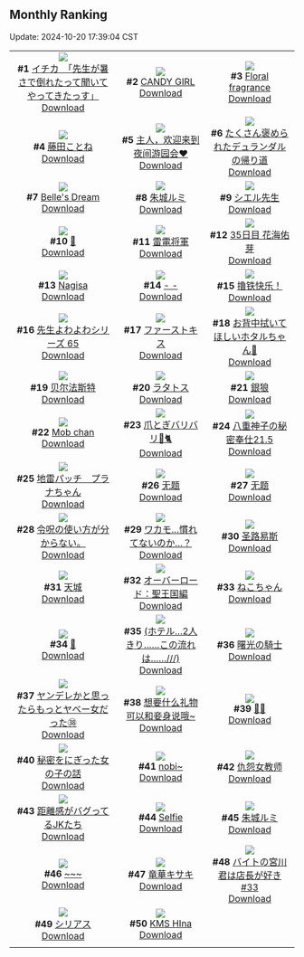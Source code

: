 ## Monthly Ranking
Update: 2024-10-20 17:39:04 CST

|      |      |      |
| :----: | :----: | :----: |
| ![](https://i.pixiv.re/c/240x480/img-master/img/2024/09/22/08/00/08/122658586_p0_master1200.jpg)<br>**#1** [イチカ　「先生が暑さで倒れたって聞いてやってきたっす」](https://www.pixiv.net/artworks/122658586)<br>[Download](https://i.pixiv.re/img-original/img/2024/09/22/08/00/08/122658586_p0.jpg) | ![](https://i.pixiv.re/c/240x480/img-master/img/2024/09/22/00/00/21/122650009_p0_master1200.jpg)<br>**#2** [CANDY GIRL](https://www.pixiv.net/artworks/122650009)<br>[Download](https://i.pixiv.re/img-original/img/2024/09/22/00/00/21/122650009_p0.png) | ![](https://i.pixiv.re/c/240x480/img-master/img/2024/09/22/01/05/03/122652529_p0_master1200.jpg)<br>**#3** [Floral fragrance](https://www.pixiv.net/artworks/122652529)<br>[Download](https://i.pixiv.re/img-original/img/2024/09/22/01/05/03/122652529_p0.png) |
| ![](https://i.pixiv.re/c/240x480/img-master/img/2024/09/22/00/00/26/122650029_p0_master1200.jpg)<br>**#4** [藤田ことね](https://www.pixiv.net/artworks/122650029)<br>[Download](https://i.pixiv.re/img-original/img/2024/09/22/00/00/26/122650029_p0.jpg) | ![](https://i.pixiv.re/c/240x480/img-master/img/2024/09/22/15/25/35/122667279_p0_master1200.jpg)<br>**#5** [主人，欢迎来到夜间游园会❤](https://www.pixiv.net/artworks/122667279)<br>[Download](https://i.pixiv.re/img-original/img/2024/09/22/15/25/35/122667279_p0.jpg) | ![](https://i.pixiv.re/c/240x480/img-master/img/2024/09/22/14/03/20/122665585_p0_master1200.jpg)<br>**#6** [たくさん褒められたデュランダルの帰り道](https://www.pixiv.net/artworks/122665585)<br>[Download](https://i.pixiv.re/img-original/img/2024/09/22/14/03/20/122665585_p0.png) |
| ![](https://i.pixiv.re/c/240x480/img-master/img/2024/09/22/10/29/14/122660940_p0_master1200.jpg)<br>**#7** [Belle's Dream](https://www.pixiv.net/artworks/122660940)<br>[Download](https://i.pixiv.re/img-original/img/2024/09/22/10/29/14/122660940_p0.jpg) | ![](https://i.pixiv.re/c/240x480/img-master/img/2024/09/22/15/57/27/122667999_p0_master1200.jpg)<br>**#8** [朱城ルミ](https://www.pixiv.net/artworks/122667999)<br>[Download](https://i.pixiv.re/img-original/img/2024/09/22/15/57/27/122667999_p0.png) | ![](https://i.pixiv.re/c/240x480/img-master/img/2024/09/20/00/00/08/122589047_p0_master1200.jpg)<br>**#9** [シエル先生](https://www.pixiv.net/artworks/122589047)<br>[Download](https://i.pixiv.re/img-original/img/2024/09/20/00/00/08/122589047_p0.png) |
| ![](https://i.pixiv.re/c/240x480/img-master/img/2024/09/22/18/37/13/122669379_p0_master1200.jpg)<br>**#10** [🐇](https://www.pixiv.net/artworks/122669379)<br>[Download](https://i.pixiv.re/img-original/img/2024/09/22/18/37/13/122669379_p0.png) | ![](https://i.pixiv.re/c/240x480/img-master/img/2024/09/22/22/38/42/122680759_p0_master1200.jpg)<br>**#11** [雷電将軍](https://www.pixiv.net/artworks/122680759)<br>[Download](https://i.pixiv.re/img-original/img/2024/09/22/22/38/42/122680759_p0.jpg) | ![](https://i.pixiv.re/c/240x480/img-master/img/2024/09/22/17/29/59/122670348_p0_master1200.jpg)<br>**#12** [35日目 花海佑芽](https://www.pixiv.net/artworks/122670348)<br>[Download](https://i.pixiv.re/img-original/img/2024/09/22/17/29/59/122670348_p0.png) |
| ![](https://i.pixiv.re/c/240x480/img-master/img/2024/09/22/19/57/12/122674791_p0_master1200.jpg)<br>**#13** [Nagisa](https://www.pixiv.net/artworks/122674791)<br>[Download](https://i.pixiv.re/img-original/img/2024/09/22/19/57/12/122674791_p0.jpg) | ![](https://i.pixiv.re/c/240x480/img-master/img/2024/09/20/00/00/24/122589147_p0_master1200.jpg)<br>**#14** [- -](https://www.pixiv.net/artworks/122589147)<br>[Download](https://i.pixiv.re/img-original/img/2024/09/20/00/00/24/122589147_p0.jpg) | ![](https://i.pixiv.re/c/240x480/img-master/img/2024/09/22/01/39/11/122653321_p0_master1200.jpg)<br>**#15** [撸铁快乐！](https://www.pixiv.net/artworks/122653321)<br>[Download](https://i.pixiv.re/img-original/img/2024/09/22/01/39/11/122653321_p0.png) |
| ![](https://i.pixiv.re/c/240x480/img-master/img/2024/09/22/15/51/18/122667866_p0_master1200.jpg)<br>**#16** [先生よわよわシリーズ 65](https://www.pixiv.net/artworks/122667866)<br>[Download](https://i.pixiv.re/img-original/img/2024/09/22/15/51/18/122667866_p0.png) | ![](https://i.pixiv.re/c/240x480/img-master/img/2024/09/22/19/16/12/122673603_p0_master1200.jpg)<br>**#17** [ファーストキス](https://www.pixiv.net/artworks/122673603)<br>[Download](https://i.pixiv.re/img-original/img/2024/09/22/19/16/12/122673603_p0.jpg) | ![](https://i.pixiv.re/c/240x480/img-master/img/2024/09/21/18/02/19/122638330_p0_master1200.jpg)<br>**#18** [お背中拭いてほしいホタルちゃん🧺](https://www.pixiv.net/artworks/122638330)<br>[Download](https://i.pixiv.re/img-original/img/2024/09/21/18/02/19/122638330_p0.png) |
| ![](https://i.pixiv.re/c/240x480/img-master/img/2024/09/20/16/04/45/122603767_p0_master1200.jpg)<br>**#19** [贝尔法斯特](https://www.pixiv.net/artworks/122603767)<br>[Download](https://i.pixiv.re/img-original/img/2024/09/20/16/04/45/122603767_p0.png) | ![](https://i.pixiv.re/c/240x480/img-master/img/2024/09/22/01/32/28/122651057_p0_master1200.jpg)<br>**#20** [ラタトス](https://www.pixiv.net/artworks/122651057)<br>[Download](https://i.pixiv.re/img-original/img/2024/09/22/01/32/28/122651057_p0.jpg) | ![](https://i.pixiv.re/c/240x480/img-master/img/2024/09/22/12/40/39/122663844_p0_master1200.jpg)<br>**#21** [銀狼](https://www.pixiv.net/artworks/122663844)<br>[Download](https://i.pixiv.re/img-original/img/2024/09/22/12/40/39/122663844_p0.png) |
| ![](https://i.pixiv.re/c/240x480/img-master/img/2024/09/22/03/48/56/122655640_p0_master1200.jpg)<br>**#22** [Mob chan](https://www.pixiv.net/artworks/122655640)<br>[Download](https://i.pixiv.re/img-original/img/2024/09/22/03/48/56/122655640_p0.png) | ![](https://i.pixiv.re/c/240x480/img-master/img/2024/09/22/09/30/02/122659907_p0_master1200.jpg)<br>**#23** [爪とぎバリバリ🐾🐈](https://www.pixiv.net/artworks/122659907)<br>[Download](https://i.pixiv.re/img-original/img/2024/09/22/09/30/02/122659907_p0.jpg) | ![](https://i.pixiv.re/c/240x480/img-master/img/2024/09/21/01/39/34/122621094_p0_master1200.jpg)<br>**#24** [八重神子の秘密奉仕21.5](https://www.pixiv.net/artworks/122621094)<br>[Download](https://i.pixiv.re/img-original/img/2024/09/21/01/39/34/122621094_p0.jpg) |
| ![](https://i.pixiv.re/c/240x480/img-master/img/2024/09/22/00/00/06/122649926_p0_master1200.jpg)<br>**#25** [地雷パッチ　プラナちゃん](https://www.pixiv.net/artworks/122649926)<br>[Download](https://i.pixiv.re/img-original/img/2024/09/22/00/00/06/122649926_p0.jpg) | ![](https://i.pixiv.re/c/240x480/img-master/img/2024/09/23/02/21/52/122688417_p0_master1200.jpg)<br>**#26** [无题](https://www.pixiv.net/artworks/122688417)<br>[Download](https://i.pixiv.re/img-original/img/2024/09/23/02/21/52/122688417_p0.jpg) | ![](https://i.pixiv.re/c/240x480/img-master/img/2024/09/21/19/31/31/122640806_p0_master1200.jpg)<br>**#27** [无题](https://www.pixiv.net/artworks/122640806)<br>[Download](https://i.pixiv.re/img-original/img/2024/09/21/19/31/31/122640806_p0.jpg) |
| ![](https://i.pixiv.re/c/240x480/img-master/img/2024/09/21/14/41/27/122633481_p0_master1200.jpg)<br>**#28** [令呪の使い方が分からない。](https://www.pixiv.net/artworks/122633481)<br>[Download](https://i.pixiv.re/img-original/img/2024/09/21/14/41/27/122633481_p0.jpg) | ![](https://i.pixiv.re/c/240x480/img-master/img/2024/09/24/19/00/13/122735231_p0_master1200.jpg)<br>**#29** [ワカモ…慣れてないのか…？](https://www.pixiv.net/artworks/122735231)<br>[Download](https://i.pixiv.re/img-original/img/2024/09/24/19/00/13/122735231_p0.png) | ![](https://i.pixiv.re/c/240x480/img-master/img/2024/09/22/00/00/41/122650091_p0_master1200.jpg)<br>**#30** [圣路易斯](https://www.pixiv.net/artworks/122650091)<br>[Download](https://i.pixiv.re/img-original/img/2024/09/22/00/00/41/122650091_p0.jpg) |
| ![](https://i.pixiv.re/c/240x480/img-master/img/2024/09/21/19/25/22/122640609_p0_master1200.jpg)<br>**#31** [天城](https://www.pixiv.net/artworks/122640609)<br>[Download](https://i.pixiv.re/img-original/img/2024/09/21/19/25/22/122640609_p0.jpg) | ![](https://i.pixiv.re/c/240x480/img-master/img/2024/09/21/00/00/13/122617831_p0_master1200.jpg)<br>**#32** [オーバーロード：聖王国編](https://www.pixiv.net/artworks/122617831)<br>[Download](https://i.pixiv.re/img-original/img/2024/09/21/00/00/13/122617831_p0.jpg) | ![](https://i.pixiv.re/c/240x480/img-master/img/2024/09/22/18/40/53/122672569_p0_master1200.jpg)<br>**#33** [ねこちゃん](https://www.pixiv.net/artworks/122672569)<br>[Download](https://i.pixiv.re/img-original/img/2024/09/22/18/40/53/122672569_p0.png) |
| ![](https://i.pixiv.re/c/240x480/img-master/img/2024/09/20/17/18/01/122605160_p0_master1200.jpg)<br>**#34** [🚟](https://www.pixiv.net/artworks/122605160)<br>[Download](https://i.pixiv.re/img-original/img/2024/09/20/17/18/01/122605160_p0.jpg) | ![](https://i.pixiv.re/c/240x480/img-master/img/2024/09/23/17/12/08/122703620_p0_master1200.jpg)<br>**#35** [(ホテル…2人きり……この流れは……///)](https://www.pixiv.net/artworks/122703620)<br>[Download](https://i.pixiv.re/img-original/img/2024/09/23/17/12/08/122703620_p0.jpg) | ![](https://i.pixiv.re/c/240x480/img-master/img/2024/09/22/00/30/05/122651414_p0_master1200.jpg)<br>**#36** [曙光の騎士](https://www.pixiv.net/artworks/122651414)<br>[Download](https://i.pixiv.re/img-original/img/2024/09/22/00/30/05/122651414_p0.jpg) |
| ![](https://i.pixiv.re/c/240x480/img-master/img/2024/09/22/00/00/56/122650138_p0_master1200.jpg)<br>**#37** [ヤンデレかと思ったらもっとヤベー女だった㊳](https://www.pixiv.net/artworks/122650138)<br>[Download](https://i.pixiv.re/img-original/img/2024/09/22/00/00/56/122650138_p0.png) | ![](https://i.pixiv.re/c/240x480/img-master/img/2024/09/23/12/38/11/122697765_p0_master1200.jpg)<br>**#38** [想要什么礼物可以和妾身说哦~](https://www.pixiv.net/artworks/122697765)<br>[Download](https://i.pixiv.re/img-original/img/2024/09/23/12/38/11/122697765_p0.jpg) | ![](https://i.pixiv.re/c/240x480/img-master/img/2024/09/22/07/36/44/122658264_p0_master1200.jpg)<br>**#39** [💙💗](https://www.pixiv.net/artworks/122658264)<br>[Download](https://i.pixiv.re/img-original/img/2024/09/22/07/36/44/122658264_p0.jpg) |
| ![](https://i.pixiv.re/c/240x480/img-master/img/2024/09/21/18/03/23/122638361_p0_master1200.jpg)<br>**#40** [秘密をにぎった女の子の話](https://www.pixiv.net/artworks/122638361)<br>[Download](https://i.pixiv.re/img-original/img/2024/09/21/18/03/23/122638361_p0.png) | ![](https://i.pixiv.re/c/240x480/img-master/img/2024/09/22/00/00/15/122649979_p0_master1200.jpg)<br>**#41** [nobi~](https://www.pixiv.net/artworks/122649979)<br>[Download](https://i.pixiv.re/img-original/img/2024/09/22/00/00/15/122649979_p0.png) | ![](https://i.pixiv.re/c/240x480/img-master/img/2024/09/21/21/42/50/122645045_p0_master1200.jpg)<br>**#42** [仇怨女教师](https://www.pixiv.net/artworks/122645045)<br>[Download](https://i.pixiv.re/img-original/img/2024/09/21/21/42/50/122645045_p0.png) |
| ![](https://i.pixiv.re/c/240x480/img-master/img/2024/09/21/19/59/09/122641541_p0_master1200.jpg)<br>**#43** [距離感がバグってるJKたち](https://www.pixiv.net/artworks/122641541)<br>[Download](https://i.pixiv.re/img-original/img/2024/09/21/19/59/09/122641541_p0.jpg) | ![](https://i.pixiv.re/c/240x480/img-master/img/2024/09/23/00/00/28/122683914_p0_master1200.jpg)<br>**#44** [Selfie](https://www.pixiv.net/artworks/122683914)<br>[Download](https://i.pixiv.re/img-original/img/2024/09/23/00/00/28/122683914_p0.jpg) | ![](https://i.pixiv.re/c/240x480/img-master/img/2024/09/23/18/47/05/122706265_p0_master1200.jpg)<br>**#45** [朱城ルミ](https://www.pixiv.net/artworks/122706265)<br>[Download](https://i.pixiv.re/img-original/img/2024/09/23/18/47/05/122706265_p0.png) |
| ![](https://i.pixiv.re/c/240x480/img-master/img/2024/09/23/21/16/53/122711108_p0_master1200.jpg)<br>**#46** [~~~](https://www.pixiv.net/artworks/122711108)<br>[Download](https://i.pixiv.re/img-original/img/2024/09/23/21/16/53/122711108_p0.jpg) | ![](https://i.pixiv.re/c/240x480/img-master/img/2024/09/24/21/29/18/122739362_p0_master1200.jpg)<br>**#47** [竜華キサキ](https://www.pixiv.net/artworks/122739362)<br>[Download](https://i.pixiv.re/img-original/img/2024/09/24/21/29/18/122739362_p0.jpg) | ![](https://i.pixiv.re/c/240x480/img-master/img/2024/09/22/14/40/06/122666331_p0_master1200.jpg)<br>**#48** [バイトの宮川君は店長が好き#33](https://www.pixiv.net/artworks/122666331)<br>[Download](https://i.pixiv.re/img-original/img/2024/09/22/14/40/06/122666331_p0.png) |
| ![](https://i.pixiv.re/c/240x480/img-master/img/2024/09/21/10/42/41/122628718_p0_master1200.jpg)<br>**#49** [シリアス](https://www.pixiv.net/artworks/122628718)<br>[Download](https://i.pixiv.re/img-original/img/2024/09/21/10/42/41/122628718_p0.jpg) | ![](https://i.pixiv.re/c/240x480/img-master/img/2024/09/21/19/08/21/122640150_p0_master1200.jpg)<br>**#50** [KMS HIna](https://www.pixiv.net/artworks/122640150)<br>[Download](https://i.pixiv.re/img-original/img/2024/09/21/19/08/21/122640150_p0.jpg) |
|      |
